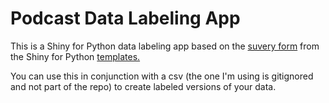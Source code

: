 # Podcast Data Labeling App

This is a Shiny for Python data labeling app based on the [suvery form](https://shiny.posit.co/py/templates/survey/) from the Shiny for Python [templates.](https://shiny.posit.co/py/templates/)

You can use this in conjunction with a csv (the one I'm using is gitignored and not part of the repo) to create labeled versions of your data.
